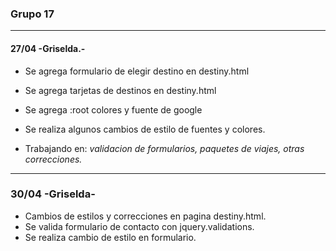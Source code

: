 ### Grupo 17

---

#### 27/04  -Griselda.-

* Se agrega formulario de elegir destino en destiny.html

* Se agrega tarjetas de destinos en destiny.html

* Se agrega :root colores y fuente de google

* Se realiza algunos cambios de estilo de fuentes y colores.

* Trabajando en:  *validacion de formularios, paquetes de viajes, otras correcciones.*

---
### 30/04 -Griselda-

* Cambios de estilos y correcciones en pagina destiny.html.
* Se valida formulario de contacto con jquery.validations.
* Se realiza cambio de estilo en formulario.
